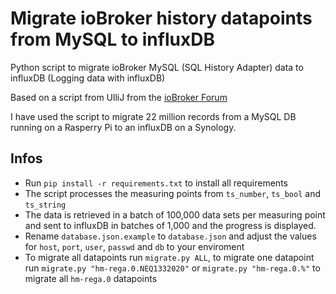# Migrate ioBroker history datapoints from MySQL to influxDB

Python script to migrate ioBroker MySQL (SQL History Adapter) data to influxDB (Logging data with influxDB)

Based on a script from UlliJ from the [ioBroker Forum](https://forum.iobroker.net/topic/12482/frage-migrate-mysql-nach-influxdb/26)

I have used the script to migrate 22 million records from a MySQL DB running on a Rasperry Pi to an influxDB on a Synology.

## Infos

- Run `pip install -r requirements.txt` to install all requirements
- The script processes the measuring points from `ts_number`, `ts_bool` and `ts_string`
- The data is retrieved in a batch of 100,000 data sets per measuring point and sent to influxDB in batches of 1,000 and the progress is displayed.
- Rename `database.json.example` to `database.json` and adjust the values for `host`, `port`, `user`, `passwd` and `db` to your enviroment
- To migrate all datapoints run `migrate.py ALL`, to migrate one datapoint run `migrate.py "hm-rega.0.NEQ1332020"` or `migrate.py "hm-rega.0.%"` to migrate all `hm-rega.0` datapoints